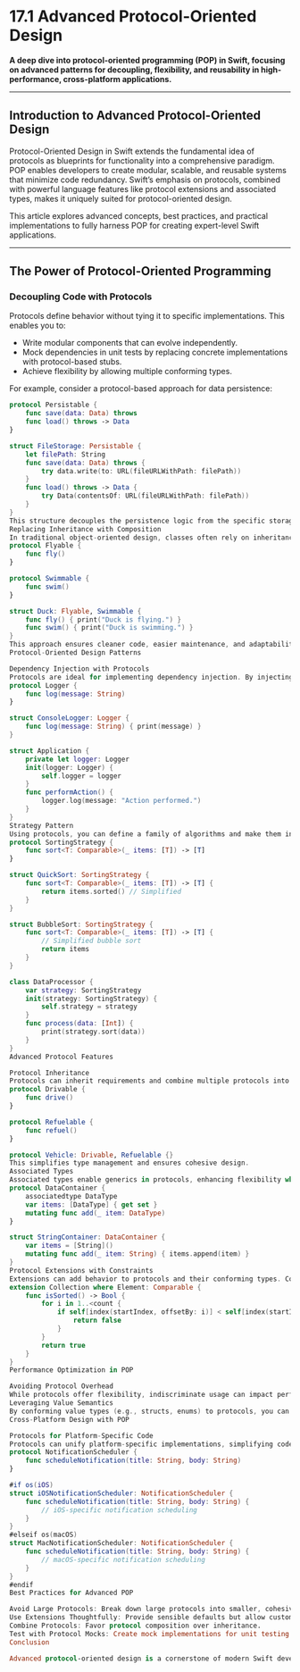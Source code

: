 # 17.1 Advanced Protocol-Oriented Design

**A deep dive into protocol-oriented programming (POP) in Swift, focusing on advanced patterns for decoupling, flexibility, and reusability in high-performance, cross-platform applications.**

---

## Introduction to Advanced Protocol-Oriented Design

Protocol-Oriented Design in Swift extends the fundamental idea of protocols as blueprints for functionality into a comprehensive paradigm. POP enables developers to create modular, scalable, and reusable systems that minimize code redundancy. Swift’s emphasis on protocols, combined with powerful language features like protocol extensions and associated types, makes it uniquely suited for protocol-oriented design.

This article explores advanced concepts, best practices, and practical implementations to fully harness POP for creating expert-level Swift applications.

---

## The Power of Protocol-Oriented Programming

### Decoupling Code with Protocols
Protocols define behavior without tying it to specific implementations. This enables you to:

- Write modular components that can evolve independently.
- Mock dependencies in unit tests by replacing concrete implementations with protocol-based stubs.
- Achieve flexibility by allowing multiple conforming types.

For example, consider a protocol-based approach for data persistence:

```swift
protocol Persistable {
    func save(data: Data) throws
    func load() throws -> Data
}

struct FileStorage: Persistable {
    let filePath: String
    func save(data: Data) throws {
        try data.write(to: URL(fileURLWithPath: filePath))
    }
    func load() throws -> Data {
        try Data(contentsOf: URL(fileURLWithPath: filePath))
    }
}
This structure decouples the persistence logic from the specific storage mechanism.
Replacing Inheritance with Composition
In traditional object-oriented design, classes often rely on inheritance to share behavior. However, this can lead to tight coupling and inflexible hierarchies. Protocols allow you to compose functionality dynamically without the pitfalls of inheritance.
protocol Flyable {
    func fly()
}

protocol Swimmable {
    func swim()
}

struct Duck: Flyable, Swimmable {
    func fly() { print("Duck is flying.") }
    func swim() { print("Duck is swimming.") }
}
This approach ensures cleaner code, easier maintenance, and adaptability.
Protocol-Oriented Design Patterns

Dependency Injection with Protocols
Protocols are ideal for implementing dependency injection. By injecting dependencies via protocols, you can easily swap implementations for testing or extension.
protocol Logger {
    func log(message: String)
}

struct ConsoleLogger: Logger {
    func log(message: String) { print(message) }
}

struct Application {
    private let logger: Logger
    init(logger: Logger) {
        self.logger = logger
    }
    func performAction() {
        logger.log(message: "Action performed.")
    }
}
Strategy Pattern
Using protocols, you can define a family of algorithms and make them interchangeable at runtime.
protocol SortingStrategy {
    func sort<T: Comparable>(_ items: [T]) -> [T]
}

struct QuickSort: SortingStrategy {
    func sort<T: Comparable>(_ items: [T]) -> [T] {
        return items.sorted() // Simplified
    }
}

struct BubbleSort: SortingStrategy {
    func sort<T: Comparable>(_ items: [T]) -> [T] {
        // Simplified bubble sort
        return items
    }
}

class DataProcessor {
    var strategy: SortingStrategy
    init(strategy: SortingStrategy) {
        self.strategy = strategy
    }
    func process(data: [Int]) {
        print(strategy.sort(data))
    }
}
Advanced Protocol Features

Protocol Inheritance
Protocols can inherit requirements and combine multiple protocols into a single blueprint.
protocol Drivable {
    func drive()
}

protocol Refuelable {
    func refuel()
}

protocol Vehicle: Drivable, Refuelable {}
This simplifies type management and ensures cohesive design.
Associated Types
Associated types enable generics in protocols, enhancing flexibility while maintaining type safety.
protocol DataContainer {
    associatedtype DataType
    var items: [DataType] { get set }
    mutating func add(_ item: DataType)
}

struct StringContainer: DataContainer {
    var items = [String]()
    mutating func add(_ item: String) { items.append(item) }
}
Protocol Extensions with Constraints
Extensions can add behavior to protocols and their conforming types. Constraints refine this behavior further.
extension Collection where Element: Comparable {
    func isSorted() -> Bool {
        for i in 1..<count {
            if self[index(startIndex, offsetBy: i)] < self[index(startIndex, offsetBy: i - 1)] {
                return false
            }
        }
        return true
    }
}
Performance Optimization in POP

Avoiding Protocol Overhead
While protocols offer flexibility, indiscriminate usage can impact performance due to dynamic dispatch. Prefer static dispatch where possible by using final classes or structs.
Leveraging Value Semantics
By conforming value types (e.g., structs, enums) to protocols, you can ensure immutability and thread safety while maintaining high performance.
Cross-Platform Design with POP

Protocols for Platform-Specific Code
Protocols can unify platform-specific implementations, simplifying code for visionOS, iOS, macOS, and CarPlay.
protocol NotificationScheduler {
    func scheduleNotification(title: String, body: String)
}

#if os(iOS)
struct iOSNotificationScheduler: NotificationScheduler {
    func scheduleNotification(title: String, body: String) {
        // iOS-specific notification scheduling
    }
}
#elseif os(macOS)
struct MacNotificationScheduler: NotificationScheduler {
    func scheduleNotification(title: String, body: String) {
        // macOS-specific notification scheduling
    }
}
#endif
Best Practices for Advanced POP

Avoid Large Protocols: Break down large protocols into smaller, cohesive ones.
Use Extensions Thoughtfully: Provide sensible defaults but allow customization.
Combine Protocols: Favor protocol composition over inheritance.
Test with Protocol Mocks: Create mock implementations for unit testing.
Conclusion

Advanced protocol-oriented design is a cornerstone of modern Swift development. By mastering protocols, protocol extensions, and related patterns, you can create scalable, reusable, and high-performance applications that span the Apple ecosystem. Embrace these principles to write expert-level Swift code that meets the demands of today’s development challenges.
